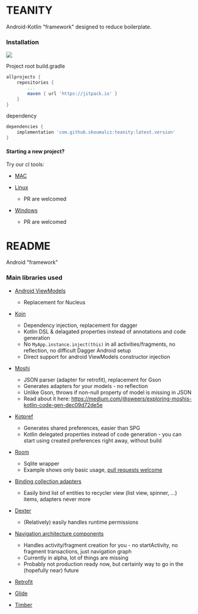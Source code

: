 # TEANITY #

Android-Kotlin "framework" designed to reduce boilerplate.

### Installation ###

[![](https://jitpack.io/v/skoumalcz/teanity.svg)](https://jitpack.io/#skoumalcz/teanity)

Project root build.gradle
```groovy
allprojects {
    repositories {
        ...
        maven { url 'https://jitpack.io' }
    }
}
```

dependency
```groovy
dependencies {
    implementation 'com.github.skoumalcz:teanity:latest.version'
}
```

#### Starting a new project? ####

Try our cl tools:

* [MAC](https://gist.githubusercontent.com/diareuse/d4ff8283b8cbc07b498a56af47d75ca7/raw/467c56c4de88dc2261f9d059a0105dfe99d8329a/quickstart.sh)

* [Linux]()
    * PR are welcomed
    
* [Windows]()
    * PR are welcomed


# README #

Android "framework"

### Main libraries used ###

* [Android ViewModels](https://developer.android.com/topic/libraries/architecture/viewmodel)
	* Replacement for Nucleus
	
* [Koin](https://github.com/Ekito/koin)
	* Dependency injection, replacement for dagger
	* Kotlin DSL & delagated properties instead of annotations and code generation
	* No `MyApp.instance.inject(this)` in all activities/fragments, no reflection, no difficult Dagger Android setup
	* Direct support for android ViewModels constructor injection

* [Moshi](https://github.com/square/moshi)
	* JSON parser (adapter for retrofit), replacement for Gson
	* Generates adapters for your models - no reflection
	* Unlike Gson, throws if non-null property of model is missing in JSON
	* Read about it here: https://medium.com/@sweers/exploring-moshis-kotlin-code-gen-dec09d72de5e

* [Kotpref](https://github.com/chibatching/Kotpref)
	* Generates shared preferences, easier than SPG
	* Kotlin delegated properties instead of code generation - you can start using created preferences right away, without build

* [Room](https://developer.android.com/topic/libraries/architecture/room)
	* Sqlite wrapper
	* Example shows only basic usage, [pull requests welcome](https://www.urbandictionary.com/define.php?term=patches%20are%20welcome&defid=7833039)

* [Binding collection adapters](https://github.com/evant/binding-collection-adapter)
	* Easily bind list of entities to recycler view (list view, spinner, ...) items, adapters never more
	
* [Dexter](https://github.com/Karumi/Dexter)
	* (Relatively) easily handles runtime permissions
	
* [Navigation architecture components](https://developer.android.com/topic/libraries/architecture/navigation/navigation-implementing)
	* Handles activity/fragment creation for you - no startActivity, no fragment transactions, just navigation graph
	* Currently in alpha, lot of things are missing
	* Probably not production ready now, but certainly way to go in the (hopefully near) future
	
* [Retrofit](https://github.com/square/retrofit)
* [Glide](https://github.com/bumptech/glide)
* [Timber](https://github.com/JakeWharton/timber)

